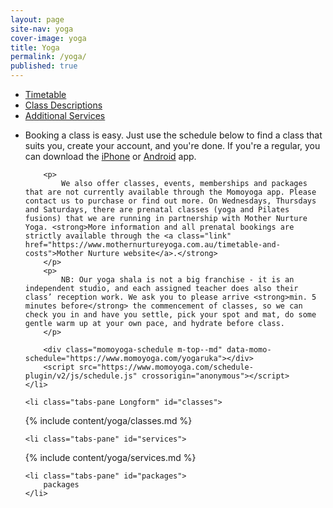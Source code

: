 ```yaml
---
layout: page
site-nav: yoga
cover-image: yoga
title: Yoga
permalink: /yoga/
published: true
---
```


<div class="tabs-wrapper">
	<ul class="tabs">
		<li class="tabs-listItem active">
			<a class="tabs-link" href="#timetable">Timetable</a>
		</li>
		<li class="tabs-listItem">
			<a class="tabs-link" href="#classes">Class Descriptions</a>
		</li>
		<li class="tabs-listItem">
			<a class="tabs-link" href="#services">Additional Services</a>
		</li>
	</ul>
</div>
<ul class="tabs-content">
	<li class="tabs-pane active" id="timetable">
		<p>
			Booking a class is easy. Just use the schedule below to find a class that suits you, create your account, and you're done. If you're a regular, you can download the <a class="link" href="https://itunes.apple.com/au/app/momoyoga/id1233882505?mt=8">iPhone</a> or <a class="link" href="https://play.google.com/store/apps/details?id=com.momostudio.momoyoga">Android</a> app.
		</p>

		<p>
			We also offer classes, events, memberships and packages that are not currently available through the Momoyoga app. Please contact us to purchase or find out more. On Wednesdays, Thursdays and Saturdays, there are prenatal classes (yoga and Pilates fusions) that we are running in partnership with Mother Nurture Yoga. <strong>More information and all prenatal bookings are strictly available through the <a class="link" href="https://www.mothernurtureyoga.com.au/timetable-and-costs">Mother Nurture website</a>.</strong>
		</p>
		<p>
			NB: Our yoga shala is not a big franchise - it is an independent studio, and each assigned teacher does also their class’ reception work. We ask you to please arrive <strong>min. 5 minutes before</strong> the commencement of classes, so we can check you in and have you settle, pick your spot and mat, do some gentle warm up at your own pace, and hydrate before class.
		</p>

		<div class="momoyoga-schedule m-top--md" data-momo-schedule="https://www.momoyoga.com/yogaruka"></div>
		<script src="https://www.momoyoga.com/schedule-plugin/v2/js/schedule.js" crossorigin="anonymous"></script>
	</li>

	<li class="tabs-pane Longform" id="classes">
<div class="Longform Longform--blogpost" markdown="1">
{% include content/yoga/classes.md %}
</div>
	</li>

	<li class="tabs-pane" id="services">
<div class="Longform Longform--blogpost" markdown="1">
{% include content/yoga/services.md %}
</div>
	</li>

	<li class="tabs-pane" id="packages">
		packages
	</li>
</ul>
